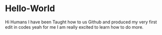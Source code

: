 # Hello-World
Hi Humans I have been Taught how to us Github and produced my very first edit in codes yeah for me I am really excited to learn how to do more.
